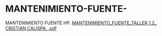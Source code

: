 # MANTENIMIENTO-FUENTE-
MANTENIMIENTO FUENTE HP. 
[MANTENIMIENTO_FUENTE_TALLER 1.2_ CRISTIAN CALISPA. .pdf](https://github.com/Cristianelpro/MANTENIMIENTO-FUENTE-/files/11792897/MANTENIMIENTO_FUENTE_TALLER.1.2_.CRISTIAN.CALISPA.pdf)

